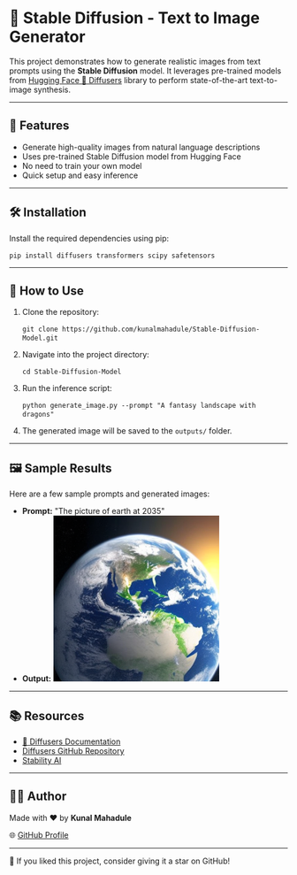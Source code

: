 <!DOCTYPE html>
<html lang="en">
<head>
  <meta charset="UTF-8">

</head>
<body>

  <h1>🎨 Stable Diffusion - Text to Image Generator</h1>

  <p>
    This project demonstrates how to generate realistic images from text prompts using the <strong>Stable Diffusion</strong> model.
    It leverages pre-trained models from <a href="https://huggingface.co/CompVis/stable-diffusion" target="_blank">Hugging Face 🤗 Diffusers</a> library to perform state-of-the-art text-to-image synthesis.
  </p>

  <hr>

  <h2>🚀 Features</h2>
  <ul>
    <li>Generate high-quality images from natural language descriptions</li>
    <li>Uses pre-trained Stable Diffusion model from Hugging Face</li>
    <li>No need to train your own model</li>
    <li>Quick setup and easy inference</li>
  </ul>

  <hr>

  <h2>🛠️ Installation</h2>
  <p>Install the required dependencies using pip:</p>
  <pre><code>pip install diffusers transformers scipy safetensors</code></pre>

  <hr>

  <h2>📌 How to Use</h2>
  <ol>
    <li>Clone the repository:
      <pre><code>git clone https://github.com/kunalmahadule/Stable-Diffusion-Model.git</code></pre>
    </li>
    <li>Navigate into the project directory:
      <pre><code>cd Stable-Diffusion-Model</code></pre>
    </li>
    <li>Run the inference script:
      <pre><code>python generate_image.py --prompt "A fantasy landscape with dragons"</code></pre>
    </li>
    <li>The generated image will be saved to the <code>outputs/</code> folder.</li>
  </ol>

  <hr>

  <h2>🖼️ Sample Results</h2>
  <p>Here are a few sample prompts and generated images:</p>
  <ul>
    <li><strong>Prompt:</strong> "The picture of earth at 2035"</li>
    <li><strong>Output:</strong> <img src="Generated_img/The picture of earth at 2035.png" width="300" alt="robot"></li>

  </ul>

  <hr>

  <h2>📚 Resources</h2>
  <ul>
    <li><a href="https://huggingface.co/docs/diffusers/index" target="_blank">🤗 Diffusers Documentation</a></li>
    <li><a href="https://github.com/huggingface/diffusers" target="_blank">Diffusers GitHub Repository</a></li>
    <li><a href="https://stability.ai/" target="_blank">Stability AI</a></li>
  </ul>

  <hr>

  <h2>👨‍💻 Author</h2>
  <p>Made with ❤️ by <strong>Kunal Mahadule</strong></p>
  <p>
    🌐 <a href="https://github.com/kunalmahadule" target="_blank">GitHub Profile</a>
  </p>

  <hr>

  <p>🌟 If you liked this project, consider giving it a star on GitHub!</p>

</body>
</html>
